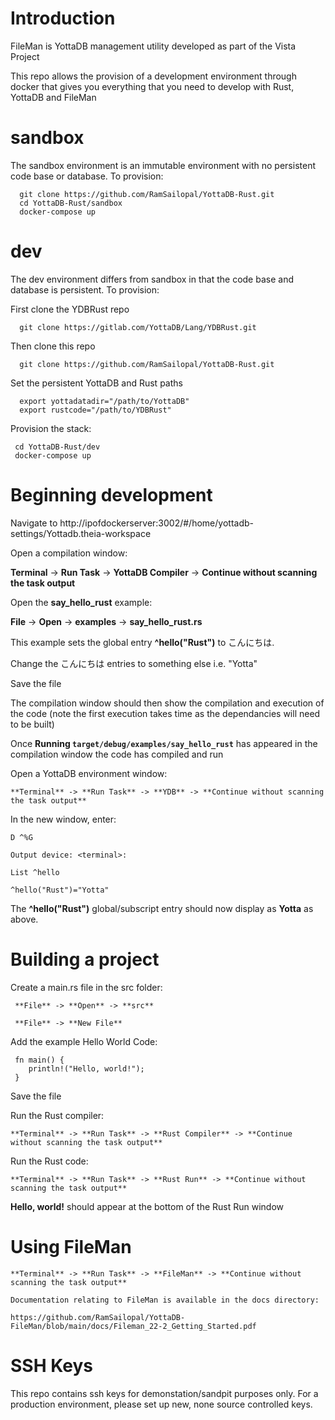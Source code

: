 # Introduction

FileMan is YottaDB management utility developed as part of the Vista Project

This repo allows the provision of a development environment through docker that gives you everything that you need to develop with Rust, YottaDB and FileMan

# sandbox

The sandbox environment is an immutable environment with no persistent code base or database. To provision:

      git clone https://github.com/RamSailopal/YottaDB-Rust.git
      cd YottaDB-Rust/sandbox
      docker-compose up
      
# dev

The dev environment differs from sandbox in that the code base and database is persistent. To provision:
  
First clone the YDBRust repo

      git clone https://gitlab.com/YottaDB/Lang/YDBRust.git

Then clone this repo

      git clone https://github.com/RamSailopal/YottaDB-Rust.git

Set the persistent YottaDB and Rust paths

      export yottadatadir="/path/to/YottaDB"
      export rustcode="/path/to/YDBRust"

Provision the stack:

     cd YottaDB-Rust/dev
     docker-compose up

# Beginning development

Navigate to http://ipofdockerserver:3002/#/home/yottadb-settings/Yottadb.theia-workspace

Open a compilation window:

   **Terminal** -> **Run Task** -> **YottaDB Compiler** -> **Continue without scanning the task output**

Open the **say_hello_rust** example:

   **File** -> **Open** -> **examples** -> **say_hello_rust.rs**

This example sets the global entry **^hello("Rust")** to こんにちは.

Change the こんにちは entries to something else i.e. "Yotta"

Save the file

The compilation window should then show the compilation and execution of the code (note the first execution takes time as the dependancies will need to be built)

Once **Running `target/debug/examples/say_hello_rust`** has appeared in the compilation window the code has compiled and run

Open a YottaDB environment window:

    **Terminal** -> **Run Task** -> **YDB** -> **Continue without scanning the task output**
    
In the new window, enter:

    D ^%G
    
    Output device: <terminal>:
    
    List ^hello
    
    ^hello("Rust")="Yotta"
    
The **^hello("Rust")** global/subscript entry should now display as **Yotta** as above.


# Building a project

Create a main.rs file in the src folder:


     **File** -> **Open** -> **src**
     
     **File** -> **New File**
     
Add the example Hello World Code:

     fn main() {
        println!("Hello, world!");
     }
     
Save the file

Run the Rust compiler:

    **Terminal** -> **Run Task** -> **Rust Compiler** -> **Continue without scanning the task output**
    
Run the Rust code:

    **Terminal** -> **Run Task** -> **Rust Run** -> **Continue without scanning the task output**
    
**Hello, world!** should appear at the bottom of the Rust Run window

# Using FileMan

    **Terminal** -> **Run Task** -> **FileMan** -> **Continue without scanning the task output**
    
    Documentation relating to FileMan is available in the docs directory:
    
    https://github.com/RamSailopal/YottaDB-FileMan/blob/main/docs/Fileman_22-2_Getting_Started.pdf



# SSH Keys

This repo contains ssh keys for demonstation/sandpit purposes only. For a production environment, please set up new, none source controlled keys.


